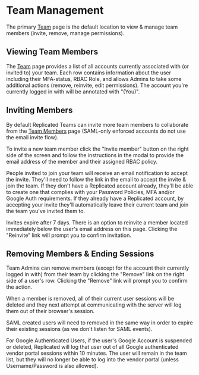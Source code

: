 # Team Management

The primary [Team](https://vendor.replicated.com/team/members) page is the default location to view & manage team members (invite, remove, manage permissions). 

## Viewing Team Members
The [Team](https://vendor.replicated.com/team/members) page provides a list of all accounts currently associated with (or invited to) your team. Each row contains information about the user including their MFA-status, RBAC Role, and allows Admins to take some additional actions (remove, reinvite, edit permissions). The account you're currently logged in with will be annotated with "(You)".

## Inviting Members
By default Replicated Teams can invite more team members to collaborate from the [Team Members](https://vendor.replicated.com/team/members) page (SAML-only enforced accounts do not use the email invite flow).

To invite a new team member click the "Invite member" button on the right side of the screen and follow the instructions in the modal to provide the email address of the member and their assigned RBAC policy.

People invited to join your team will receive an email notification to accept the invite. They'll need to follow the link in the email to accept the invite & join the team. If they don't have a Replicated account already, they'll be able to create one that complies with your Password Policies, MFA and/or Google Auth requirements. If they already have a Replicated account, by accepting your invite they'll automatically leave their current team and join the team you've invited them to.

Invites expire after 7 days. There is an option to reinvite a member located immediately below the user's email address on this page. Clicking the "Reinvite" link will prompt you to confirm invitation.

## Removing Members & Ending Sessions
Team Admins can remove members (except for the account their currently logged in with) from their team by clicking the "Remove" link on the right side of a user's row. Clicking the "Remove" link will prompt you to confirm the action.

When a member is removed, all of their current user sessions will be deleted and they next attempt at communicating with the server will log them out of their browser's session.

SAML created users will need to removed in the same way in order to expire their existing sessions (as we don't listen for SAML events).

For Google Authenticated Users, if the user's Google Account is suspended or deleted, Replicated will log that user out of all Google authenticated vendor portal sessions within 10 minutes. The user will remain in the team list, but they will no longer be able to log into the vendor portal (unless Username/Password is also allowed).
